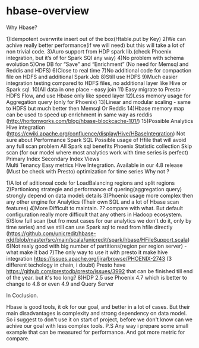 # hbase-overview
Why Hbase?

1)Idempotent overwrite insert out of the box(Htable.put by Key)
2)We can achive really better performance(if we will need) but this will take a lot of non trivial code.
3)Auro support from HDP spark lib.(check Phoenix integration, but it’s of for Spark SQl any way)
4)No problem with schema evolution
5)One DB for “Save” and “Enrichment” (No need for Memsql and Reddis and HDFS)
6)Close to real time
7)No additional code for compaction file on HDFS and additional Spark Job
8)Still use HDFS
9)Much easier integration testing compared to HDFS files, no additional layer like Hive or Spark sql.
10)All data in one place - easy join
11) Easy migrate to Presto - HDFS Flow, and use Hbase only like speed layer
12)Less memory usage for Aggregation query (only for Phoenix)
13)Linear and modular scaling - same to HDFS but much better then Memsql Or Reddis 
14)Hbase memory map can be used to speed up enrichment in same way as reddis (http://hortonworks.com/blog/hbase-blockcache-101/)
15)Possible Analytics
 Hive integration (https://cwiki.apache.org/confluence/display/Hive/HBaseIntegration) Not sure about Performance
 Spark SQL
    Possible usage of Hfile that will avoid any full scan problem
     All Spark sql benefits
 Phoenix
   Statistic collection
   Skip scan (for our model where most analytics work with time series is perfect)
   Primary Index
   Secondary Index
   Views  
   Multi Tenancy
   Easy metrics
    Hive Integration.  Available in our 4.8 release (Must be check with Presto)
       optimization for time series
Why not ?

1)A lot of aditionoal code for LoadBalancing regions and split regions 
2)Partioniong strategie and performance of quering(aggregation query) strongly depend on  data model: details
3)Phoenix usage more complex then any other engine for Analytics (Their own SQL and a lot of Hbase scan features)
4)More Difficult to maintain. ?? compare with what. But default configuration really more difficult that any others in Hadoop ecosystem.
5)Slow full scan (but fro most cases for our analytics we don't do it, only by time series) and we still can use Spark sql to read from hfile directly (https://github.com/unicredit/hbase-rdd/blob/master/src/main/scala/unicredit/spark/hbase/HFileSupport.scala)
6)Not realy good with big number of partitions(region per region server) - what make it bad 
7)The only way to use it with presto it make hive integration https://issues.apache.org/jira/browse/PHOENIX-2743 (3 different techology in chain, i doubt) Presto have https://github.com/prestodb/presto/issues/3992 that can be finished till end of the year. but it's too long?
8)HDP 2.5 use Phoenix 4.7 which is better to change to 4.8 or even 4.9 and Query Server

In Coclusion.

Hbase is good tools, it ok for our goal, and better in a lot of cases. But their main disadvantages is complexity and strong dependency on data model. 
So i suggest to don't use it on start of project, before we don't know can we achive our goal with less complex tools.
P.S
Any way i prepare some small example that can be measured for performance.  And got more metric for compare. 
